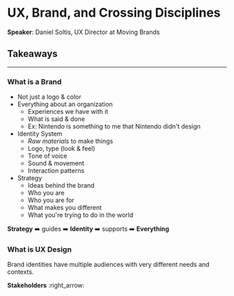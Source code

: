 # UX, Brand, and Crossing Disciplines

__Speaker__: Daniel Soltis, UX Director at Moving Brands

## Takeaways



---

### What is a Brand

- Not just a logo & color
- Everything about an organization
  - Experiences we have with it
  - What is said & done
  - Ex: Nintendo is something to me that Nintendo didn't design
- Identity System
  - _Raw materials_ to make things
  - Logo, type (look & feel)
  - Tone of voice
  - Sound & movement
  - Interaction patterns
- Strategy
  - Ideas behind the brand
  - Who you are
  - Who you are for
  - What makes you different
  - What you're trying to do in the world

__Strategy__ :arrow_right: guides :arrow_right: __Identity__ :arrow_right: supports :arrow_right: __Everything__

### What is UX Design

Brand identities have multiple audiences with very different needs and contexts.

__Stakeholders__ :right_arrow: